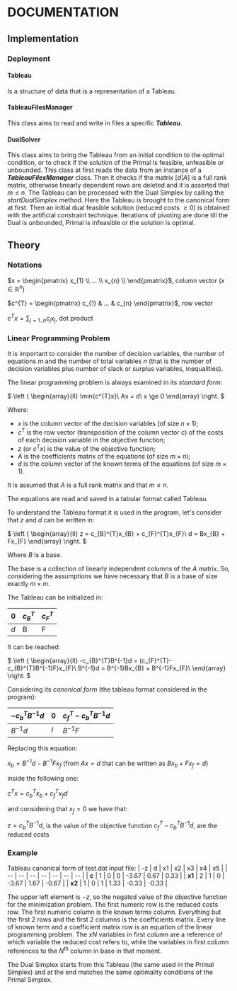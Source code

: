# DOCUMENTATION

## Implementation

### Deployment

#### Tableau

Is a structure of data that is a representation of a Tableau.

#### TableauFilesManager

This class aims to read and write in files a specific ***Tableau***.

#### DualSolver

This class aims to bring the Tableau from an initial condition to the optimal condition, or to check if the solution of the Primal
is feasible, unfeasible or unbounded.
This class at first reads the data from an instance of a ***TableauFilesManager*** class.
Then it checks if the matrix $[d|A]$ is a full rank matrix, otherwise linearly dependent rows are deleted and it is asserted that
$m \le n$.
The Tableau can be processed with the Dual Simplex by calling the _startDualSimplex_ method.
Here the Tableau is brought to the canonical form at first.
Then an initial dual feasible solution (reduced costs $\ge 0$) is obtained with the artificial constraint technique.
Iterations of pivoting are done till the Dual is unbounded, Primal is infeasible or the solution is optimal.

## Theory

### Notations

$x = \begin{pmatrix} x_{1} \\ ... \\ x_{n} \\ \end{pmatrix}$, column vector ($x \in \mathbb{R}^n$)

$c^{T} = \begin{pmatrix} c_{1} & ... & c_{n} \end{pmatrix}$, row vector

$c^{T}x = \sum_{j=1..n}{c_{j}x_{j}}$, dot product

### Linear Programming Problem

It is important to consider the number of decision variables, the number of equations $m$ and the number of total variables $n$
(that is the number of decision variables plus number of slack or surplus variables, inequalities).

The linear programming problem is always examined in its _standard form_:

$
\left \{
\begin{array}{ll}
    \min{c^{T}x}\\
    Ax = d\\
    x \ge 0
\end{array}
\right.
$

Where:
- $x$ is the column vector of the decision variables (of size $n \times 1$);
- $c^{T}$ is the row vector (transposition of the column vector $c$) of the costs of each decision variable in the objective
  function;
- $z$ (or $c^{T}x$) is the value of the objective function;
- $A$ is the coefficients matrix of the equations (of size $m \times n$);
- $d$ is the column vector of the known terms of the equations (of size $m \times 1$).

It is assumed that $A$ is a full rank matrix and that $m \le n$.

The equations are read and saved in a tabular format called Tableau.

To understand the Tableau format it is used in the program, let's consider that $z$ and $d$ can be written in:

$
\left \{
\begin{array}{ll}
    z = c_{B}^{T}x_{B} + c_{F}^{T}x_{F}\\
    d = Bx_{B} + Fx_{F}
\end{array}
\right.
$

Where $B$ is a base.

The base is a collection of linearly independent columns of the $A$ matrix.
So, considering the assumptions we have necessary that $B$ is a base of size exactly $m \times m$.

The Tableau can be initialized in:

|     0 | $c_{B}^{T}$ | $c_{F}^{T}$ |
| ----- | ----------- | ----------- |
|   $d$ |           B |           F |

It can be reached:

$
\left \{
\begin{array}{ll}
    -c_{B}^{T}B^{-1}d = (c_{F}^{T}-c_{B}^{T}B^{-1}F)x_{F}\\
    B^{-1}d = B^{-1}Bx_{B} + B^{-1}Fx_{F}\\
\end{array}
\right.
$

Considering its _canonical form_ (the tableau format considered in the program):

| $-c_{b}^{T}B^{-1}d$ |   0 | $c_{f}^{T} - c_{b}^{T}B^{-1}d$ |
| ------------------- | --- | ------------------------------ |
|           $B^{-1}d$ | $I$ |                      $B^{-1}F$ |

Replacing this equation:

$x_{b} = B^{-1}d - B^{-1}Fx_{f}$ (from $Ax = d$ that can be written as $Bx_{b} + Fx_{f} = d$)

inside the following one:

$c^{T}x = c_{b}^{T}x_{b} + c_{f}^{T}x_{f}d$

and considering that $x_{f} = 0$ we have that:

$z = c_{b}^{T}B^{-1}d$, is the value of the objective function
$c_{f}^{T} - c_{b}^{T}B^{-1}d$, are the reduced costs

### Example

Tableau canonical form of test.dat input file:
| -z     | d  | x1 | x2 | x3    | x4    | x5    |
| --     | -- | -- | -- | --    | --    | --    |
| **c**  |  1 |  0 |  0 | -3.67 |  0.67 |  0.33 |
| **x1** |  2 |  1 |  0 | -3.67 |  1.67 | -0.67 |
| **x2** |  1 |  0 |  1 |  1.33 | -0.33 | -0.33 |

The upper left element is $-z$, so the negated value of the objective function for the minimization problem.
The first numeric row is the reduced costs row.
The first numeric column is the known terms column.
Everything but the first 2 rows and the first 2 columns is the coefficients matrix.
Every line of known term and a coefficient matrix row is an equation of the linear programming problem.
The $xN$ variables in first column are a reference of which variable the reduced cost refers to, while the variables in first
column references to the $N^{th}$ column in base in that moment.

The Dual Simplex starts from this Tableau (the same used in the Primal Simplex) and at the end matches the same optimality
conditions of the Primal Simplex.